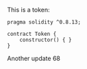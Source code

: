 This is a token: 

```
pragma solidity ^0.8.13;

contract Token {
    constructor() { }
}

```

Another update 68